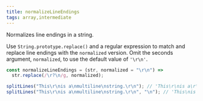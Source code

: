 ```yaml
---
title: normalizeLineEndings
tags: array,intermediate
---
```


Normalizes line endings in a string.

Use `String.prototype.replace()` and a regular expression to match and replace line endings with the `normalized` version.
Omit the seconds argument, `normalized`, to use the default value of `'\r\n'`.

```js
const normalizeLineEndings = (str, normalized = "\r\n") =>
  str.replace(/\r?\n/g, normalized);
```

```js
splitLines("This\r\nis a\nmultiline\nstring.\r\n"); // 'This\r\nis a\r\nmultiline\r\nstring.\r\n'
splitLines("This\r\nis a\nmultiline\nstring.\r\n", "\n"); // 'This\nis a\nmultiline\nstring.\n'
```
